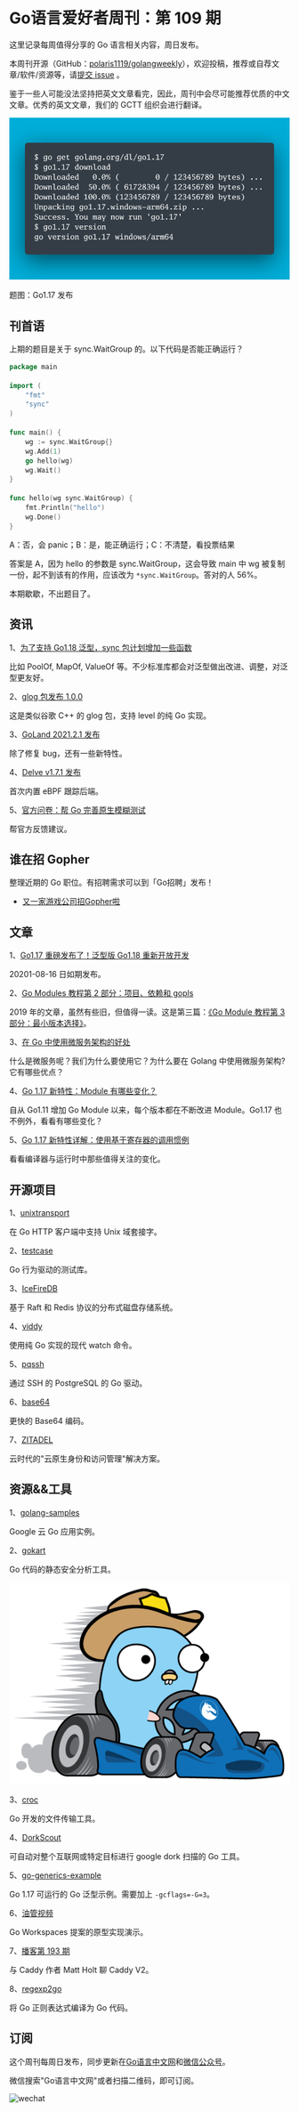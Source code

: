 # Go语言爱好者周刊：第 109 期

这里记录每周值得分享的 Go 语言相关内容，周日发布。

本周刊开源（GitHub：[polaris1119/golangweekly](https://github.com/polaris1119/golangweekly)），欢迎投稿，推荐或自荐文章/软件/资源等，请[提交 issue](https://github.com/polaris1119/golangweekly/issues) 。

鉴于一些人可能没法坚持把英文文章看完，因此，周刊中会尽可能推荐优质的中文文章。优秀的英文文章，我们的 GCTT 组织会进行翻译。

![](imgs/issue109/cover.png)

题图：Go1.17 发布

## 刊首语

上期的题目是关于 sync.WaitGroup 的。以下代码是否能正确运行？

```go
package main

import (
	"fmt"
	"sync"
)

func main() {
	wg := sync.WaitGroup{}
	wg.Add(1)
	go hello(wg)
	wg.Wait()
}

func hello(wg sync.WaitGroup) {
	fmt.Println("hello")
	wg.Done()
}
```

A：否，会 panic；B：是，能正确运行；C：不清楚，看投票结果

答案是 A，因为 hello 的参数是 sync.WaitGroup，这会导致 main 中 wg 被复制一份，起不到该有的作用，应该改为 `*sync.WaitGroup`。答对的人 56%。

本期歇歇，不出题目了。

## 资讯

1、[为了支持 Go1.18 泛型，sync 包计划增加一些函数](https://github.com/golang/go/issues/47657)

比如 PoolOf, MapOf, ValueOf 等。不少标准库都会对泛型做出改进、调整，对泛型更友好。

2、[glog 包发布 1.0.0](https://github.com/golang/glog)

这是类似谷歌 C++ 的 glog 包，支持 level 的纯 Go 实现。

3、[GoLand 2021.2.1 发布](https://blog.jetbrains.com/go/2021/08/20/goland-2021-2-1-is-out/)

除了修复 bug，还有一些新特性。

4、[Delve v1.7.1 发布](https://github.com/go-delve/delve/blob/master/CHANGELOG.md#171-2021-08-18)

首次内置 eBPF 跟踪后端。

5、[官方问卷：帮 Go 完善原生模糊测试](https://mp.weixin.qq.com/s/VLbb8AcZJMgRaOQNtd-MJw)

帮官方反馈建议。

## 谁在招 Gopher

整理近期的 Go 职位。有招聘需求可以到「Go招聘」发布！ 

- [又一家游戏公司招Gopher啦](https://mp.weixin.qq.com/s/rdmstM7FstdeCGtcpTjRSw)

## 文章

1、[Go1.17 重磅发布了！泛型版 Go1.18 重新开放开发](https://mp.weixin.qq.com/s/McbBAaxpX1usEo8m_m_hNw)

20201-08-16 日如期发布。

2、[Go Modules 教程第 2 部分：项目、依赖和 gopls](https://mp.weixin.qq.com/s/KfguN8Gu-10wEcPBhTSCbA)

2019 年的文章，虽然有些旧，但值得一读。这是第三篇：[《Go Module 教程第 3 部分：最小版本选择》](https://mp.weixin.qq.com/s/A7QpfWz1qS_Q11Hp_KtB0Q)。

3、[在 Go 中使用微服务架构的好处](https://mp.weixin.qq.com/s/GLbh68cZ-jItcixcmKOmpA)

什么是微服务呢？我们为什么要使用它？为什么要在 Golang 中使用微服务架构?它有哪些优点？

4、[Go 1.17 新特性：Module 有哪些变化？](https://mp.weixin.qq.com/s/vmmVYP9OSoBjqL20GDkhiA)

自从 Go1.11 增加 Go Module 以来，每个版本都在不断改进 Module。Go1.17 也不例外，看看有哪些变化？

5、[Go 1.17 新特性详解：使用基于寄存器的调用惯例](https://tonybai.com/2021/08/20/using-register-based-calling-convention-in-go-1-17)

看看编译器与运行时中那些值得关注的变化。

## 开源项目

1、[unixtransport](https://github.com/peterbourgon/unixtransport)

在 Go HTTP 客户端中支持 Unix 域套接字。

2、[testcase](https://github.com/adamluzsi/testcase)

Go 行为驱动的测试库。

3、[IceFireDB](https://github.com/gitsrc/IceFireDB)

基于 Raft 和 Redis 协议的分布式磁盘存储系统。

4、[viddy](https://github.com/sachaos/viddy)

使用纯 Go 实现的现代 watch 命令。

5、[pqssh](https://github.com/mattn/pqssh)

通过 SSH 的 PostgreSQL 的 Go 驱动。

6、[base64](https://github.com/cristalhq/base64)

更快的 Base64 编码。

7、[ZITADEL](https://github.com/caos/zitadel)

云时代的"云原生身份和访问管理"解决方案。

## 资源&&工具

1、[golang-samples](https://github.com/GoogleCloudPlatform/golang-samples)

Google 云 Go 应用实例。

2、[gokart](https://github.com/praetorian-inc/gokart)

Go 代码的静态安全分析工具。

![](imgs/issue109/gokart.png)

3、[croc](https://github.com/schollz/croc)

Go 开发的文件传输工具。

4、[DorkScout](https://github.com/R4yGM/dorkscout)

可自动对整个互联网或特定目标进行 google dork 扫描的 Go 工具。

5、[go-generics-example](https://github.com/mattn/go-generics-example)

Go 1.17 可运行的 Go 泛型示例。需要加上 `-gcflags=-G=3`。

6、[油管视频]( https://www.youtube.com/watch?v=wQglU5aB5NQ)

Go Workspaces 提案的原型实现演示。

7、[播客第 193 期](https://changelog.com/gotime/193)

与 Caddy 作者 Matt Holt 聊 Caddy V2。

8、[regexp2go](https://github.com/CAFxX/regexp2go)

将 Go 正则表达式编译为 Go 代码。

## 订阅

这个周刊每周日发布，同步更新在[Go语言中文网](https://studygolang.com/go/weekly)和[微信公众号](https://weixin.sogou.com/weixin?query=Go%E8%AF%AD%E8%A8%80%E4%B8%AD%E6%96%87%E7%BD%91)。

微信搜索"Go语言中文网"或者扫描二维码，即可订阅。

![wechat](imgs/wechat.png)
